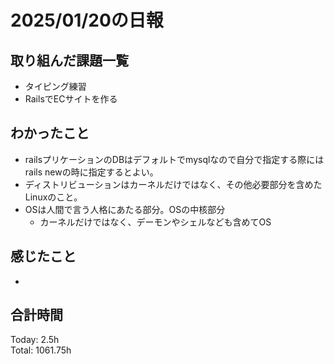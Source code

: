 # 2025/01/20の日報
## 取り組んだ課題一覧
* タイピング練習
*  RailsでECサイトを作る
## わかったこと
* railsプリケーションのDBはデフォルトでmysqlなので自分で指定する際にはrails newの時に指定するとよい。
* ディストリビューションはカーネルだけではなく、その他必要部分を含めたLinuxのこと。
* OSは人間で言う人格にあたる部分。OSの中核部分
  *  カーネルだけではなく、デーモンやシェルなども含めてOS 
## 感じたこと
* 
## 合計時間 
Today: 2.5h<br>
Total: 1061.75h
